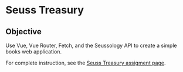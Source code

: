 # Seuss Treasury

## Objective
Use Vue, Vue Router, Fetch, and the Seussology API to create a simple books web application.

For complete instruction, see the [Seuss Treasury assigment page](https://imdac.github.io/mtm6404/assignments/seuss-treasury.html).
